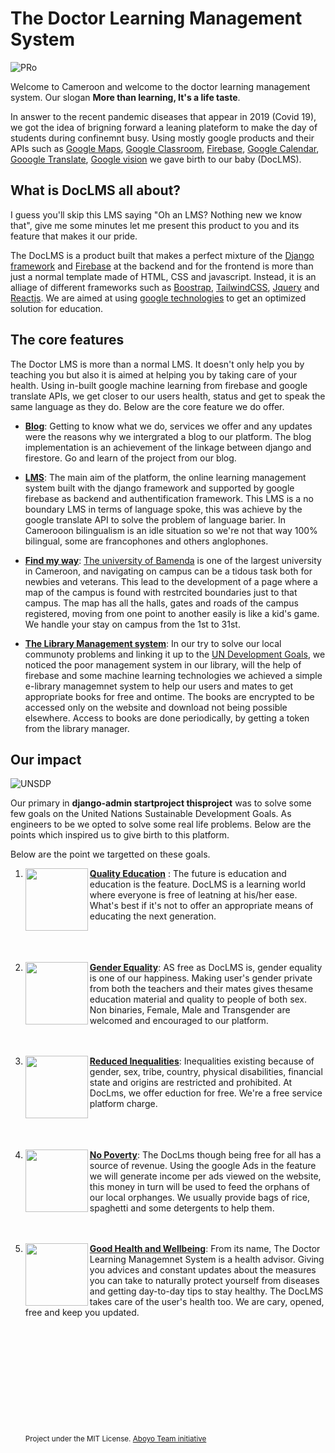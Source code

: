# The Doctor Learning Management System
![PRo](https://user-images.githubusercontent.com/71908316/159811642-e097f7da-5e31-41e7-8900-9be264c7098e.png)


Welcome to Cameroon and welcome to the doctor learning management system. Our slogan **More than learning, It's a life taste**. 

In answer to the recent pandemic diseases that appear in 2019 (Covid 19), we got the idea of brigning forward a leaning plateform to make the day of students during confinemnt busy. Using mostly google products and their APIs such as [Google Maps](https://maps.google.com/), [Google Classroom](https://classroom.google.com/), [Firebase](https://firebase.google.com/), [Google Calendar](https://calendar.google.com/), [Gooogle Translate](http://translate.google.com/), [Google vision](http://vision.googleapis.com/) we gave birth to our baby (DocLMS). 

## What is DocLMS all about?
I guess you'll skip this LMS saying "Oh an LMS? Nothing new we know that", give me some minutes let me present this product to you and its feature that makes it our pride.

The DocLMS is a product built that makes a perfect mixture of the [Django framework](https://docs.djangoproject.com/) and [Firebase](https://firebase.google.com/) at the backend and for the frontend is more than just a normal template made of HTML, CSS and javascript. Instead, it is an alliage of different frameworks such as [Boostrap](https://getbootstrap.com/), [TailwindCSS](https://tailwindcss.com/), [Jquery](https://jquery.com/) and [Reactjs](https://reactjs.org/). We are aimed at using [google technologies](https://developers.google.com/products) to get an optimized solution for education.

## The core features
The Doctor LMS is more than a normal LMS. It doesn't only help you by teaching you but also it is aimed at helping you by taking care of your health. Using in-built google machine learning from firebase and google translate APIs, we get closer to our users health, status and get to speak the same language as they do. Below are the core feature we do offer.

- **[Blog](https://doc-lms.herokuapp.com/blog)**: Getting to know what we do, services we offer and any updates were the reasons why we intergrated a blog to our platform. The blog implementation is an achievement of the linkage between django and firestore. Go and learn of the project from our blog.

- **[LMS](https://doc-lms.herokuapp.com/)**: The main aim of the platform, the online learning management system built with the django framework and supported by google firebase as backend and authentification framework. This LMS is a no boundary LMS in terms of language spoke, this was achieve by the google translate API to solve the problem of language barier. In Camerooon bilingualism is an idle situation so we're not that way 100% bilingual, some are francophones and others anglophones. 
 
- **[Find my way](https://doc-lms.herokuapp.com/maps/index/)**: [The university of Bamenda](#) is one of the largest university in Cameroon, and navigating on campus can be a tidous task both for newbies and veterans. This lead to the development of a page where a map of the campus is found with restrcited boundaries just to that campus. The map has all the halls, gates and roads of the campus registered, moving from one point to another easily is like a kid's game. We handle your stay on campus from the 1st to 31st.

- **[The Library Management system](https://doc-lms.herokuapp.com)**: In our try to solve our local communoty problems and linking it up to the [UN Development Goals](https://sdgs.un.org/goals), we noticed the poor management system in our library, will the help of firebase and some machine learning technologies we achieved a simple e-library managemnet system to help our users and mates to get appropriate books for free and ontime. The books are encrypted to be accessed only on the website and download not being possible elsewhere. Access to books are done periodically, by getting a token from the library manager.

## Our impact
![UNSDP](https://sdgaruba.com/pages/wp-content/uploads/2021/09/SDG-Website-Loop-2.gif)

Our primary in **django-admin startproject thisproject** was to solve some few goals on the United Nations Sustainable Development Goals. As engineers to be we opted to solve some real life problems. Below are the points which inspired us to give birth to this platform.

Below are the point we targetted on these goals.

1. **[Quality Education](https://sdg-tracker.org/quality-education)** : <img src="https://static.wixstatic.com/media/e55088_8510ee57b2cf47239bfe9bf9fe0f2643~mv2.gif" width="100px" height="100px" align="left">The future is education and education is the feature. DocLMS is a learning world where everyone is free of leatning at his/her ease. What's best if it's not to offer an appropriate means of educating the next generation. <br><br><br><br>


2. **[Gender Equality](https://sdg-tracker.org/gender-equality)**: <img src="https://www.aperam.com/sites/default/files/images/E_GIF_05.gif" width="100px" height="100px" align="left"> AS free as DocLMS is, gender equality is one of our happiness. Making user's gender private from both the teachers and their mates gives thesame   education material and quality to people of both sex. Non binaries, Female, Male and Transgender are welcomed and encouraged to our platform. <br><br><br>

3. **[Reduced Inequalities](https://sdg-tracker.org/inequality)**:<img src="https://www.un.org/sites/un2.un.org/files/field/image/e_gif_10.gif" width="100px" height="100px" align="left">
Inequalities existing because of gender, sex, tribe, country, physical disabilities, financial state and origins are restricted and prohibited. At DocLms, we offer eduction for free. We're a free service platform charge.<br><br><br><br>

4. **[No Poverty](https://sdg-tracker.org/no-poverty)**:<img src="https://bumbukucreatives.com/wp-content/uploads/2020/06/1-no-poverty.gif" width="100px" height="100px" align="left">
The DocLms though being free for all has a source of revenue. Using the google Ads in the feature we will generate income per ads viewed on the website, this money in turn will be used to feed the orphans of our local orphanges. We usually provide bags of rice, spaghetti and some detergents to help them. <br><br><br>

5. **[Good Health and Wellbeing](https://sdg-tracker.org/no-poverty)**:<img src="https://i0.wp.com/www.un.org/sustainabledevelopment/wp-content/uploads/2019/02/SDG-3.gif?ssl=1" width="100px" height="100px" align="left">
From its name, The Doctor Learning Managemnet System is a health advisor. Giving you advices and constant updates about the measures you can take to naturally protect yourself from diseases and getting day-to-day tips to stay healthy. The DocLMS takes care of the user's health too. We are cary, opened, free and keep you updated.<br><br><br><br><br><br><br><br><br><br><br><br>
<sub align="right">Project under the MIT License. [Aboyo Team initiative](https://github.com/SolutionChallenge2022)</sub>
